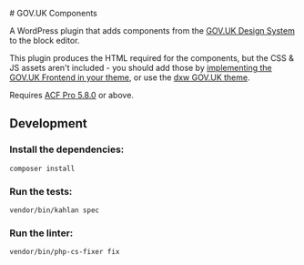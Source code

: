 # GOV.UK Components

A WordPress plugin that adds components from the [GOV.UK Design System](https://design-system.service.gov.uk/components/) to the block editor.

This plugin produces the HTML required for the components, but the CSS & JS assets aren't included - you should add those by [implementing the GOV.UK Frontend in your theme](https://frontend.design-system.service.gov.uk/installing-with-npm/#install-with-node-js-package-manager-npm), or use the [dxw GOV.UK theme](https://github.com/dxw/govuk-theme).

Requires [ACF Pro 5.8.0](https://www.advancedcustomfields.com/pro/) or above.

## Development

### Install the dependencies:

```
composer install
```

### Run the tests:

```
vendor/bin/kahlan spec
```

### Run the linter:

```
vendor/bin/php-cs-fixer fix
```
